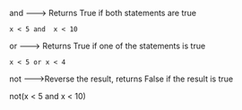 and ---> 	Returns True if both statements are true

	x < 5 and  x < 10	


or	---> Returns True if one of the statements is true


	x < 5 or x < 4	



not	--->Reverse the result, returns False if the result is true	


  not(x < 5 and x < 10)